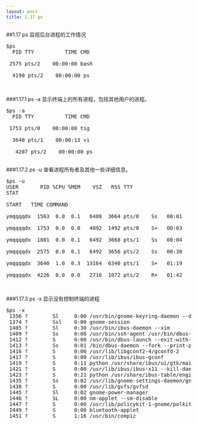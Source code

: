 ```yaml
---
layout: post
title: 1.17 ps
---
```

##1.17 ps
监视后台进程的工作情况
<pre class='terminal bootcamp'>
<span class='codeline'>$ps</span>
<span class='bash-output'>  PID TTY          TIME CMD<br>
 2575 pts/2    00:00:00 bash<br>
  4190 pts/2    00:00:00 ps<br>
  </span>
</pre>
###1.17.1 ps -a
显示终端上的所有进程，包括其他用户的进程。
<pre class='terminal bootcamp'>
<span class='codeline'>$ps -a</span>
<span class='bash-output'>  PID TTY          TIME CMD<br>
 1753 pts/0    00:00:00 tig<br>
  3640 pts/1    00:00:13 vi<br>
   4207 pts/2    00:00:00 ps
   </span>
</pre>
###1.17.2 ps -u
查看进程所有者及其他一些详细信息。
<pre class='terminal bootcamp'>
<span class='codeline'>$ps -u</span>
<span class='bash-output'>USER       PID %CPU %MEM    VSZ   RSS TTY
STAT<br>
START   TIME COMMAND<br>
ymqqqqdx  1563  0.0  0.1   6488  3664 pts/0    Ss   00:01   0:00 bash<br>
ymqqqqdx  1753  0.0  0.0   4092  1492 pts/0    S+   00:03   0:00 tig<br>
ymqqqqdx  1801  0.0  0.1   6492  3668 pts/1    Ss   00:04   0:00 bash<br>
ymqqqqdx  2575  0.0  0.1   6492  3656 pts/2    Ss   00:30   0:00 bash<br>
ymqqqqdx  3640  1.0  0.3  13164  6340 pts/1    S+   01:19   0:14 vi 1.11.md<br>
ymqqqqdx  4226  0.0  0.0   2716  1072 pts/2    R+   01:42   0:00 ps -u<br>
</span>
</pre>
###1.17.3 ps -x
显示没有控制终端的进程
<pre class='terminal bootcamp'>
<span class='codeline'>$ps -x</span>
<span class='bash-output'> 1356 ?        Sl     0:00 /usr/bin/gnome-keyring-daemon --daemonize --login
 1374 ?        Ssl    0:00 gnome-session
 1405 ?        Sl     0:30 /usr/bin/ibus-daemon --xim
 1409 ?        Ss     0:00 /usr/bin/ssh-agent /usr/bin/dbus-launch --exit-with-s
 1412 ?        S      0:00 /usr/bin/dbus-launch --exit-with-session gnome-sessio
 1413 ?        Ss     0:01 /bin/dbus-daemon --fork --print-pid 5 --print-address
 1416 ?        S      0:00 /usr/lib/libgconf2-4/gconfd-2
 1417 ?        S      0:00 /usr/lib/ibus/ibus-gconf
 1419 ?        S      0:11 python /usr/share/ibus/ui/gtk/main.py
 1421 ?        S      0:00 /usr/lib/ibus/ibus-x11 --kill-daemon
 1423 ?        S      0:21 python /usr/share/ibus-table/engine/main.py --ibus
 1435 ?        Ss     0:02 /usr/lib/gnome-settings-daemon/gnome-settings-daemon
 1438 ?        S      0:00 /usr/lib/gvfs/gvfsd
 1445 ?        Sl     0:02 gnome-power-manager
 1446 ?        SL     0:00 nm-applet --sm-disable
 1447 ?        S      0:00 /usr/lib/policykit-1-gnome/polkit-gnome-authenticatio
 1449 ?        S      0:00 bluetooth-applet
 1451 ?        S      1:16 /usr/bin/compiz
 </span>
</pre>
